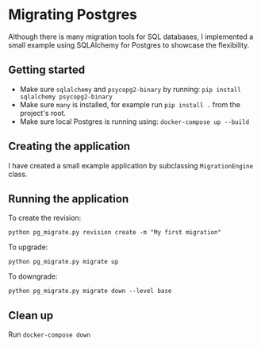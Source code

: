 # Migrating Postgres
Although there is many migration tools for SQL databases, I implemented a small example using SQLAlchemy for Postgres to showcase the flexibility.

## Getting started
- Make sure `sqlalchemy` and `psycopg2-binary` by running: `pip install sqlalchemy psycopg2-binary`
- Make sure `many` is installed, for example run `pip install .` from the project's root.
- Make sure local Postgres is running using: `docker-compose up --build`

## Creating the application
I have created a small example application by subclassing `MigrationEngine` class.

## Running the application
To create the revision:
```
python pg_migrate.py revision create -m "My first migration"
```

To upgrade:
```
python pg_migrate.py migrate up
```

To downgrade:
```
python pg_migrate.py migrate down --level base
```

## Clean up
Run `docker-compose down`
